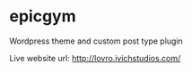 # epicgym
Wordpress theme and custom post type plugin

Live website url:
http://lovro.ivichstudios.com/
